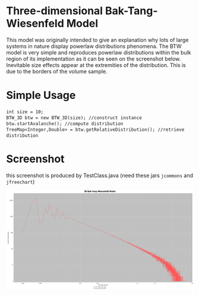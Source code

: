 # Three-dimensional Bak-Tang-Wiesenfeld Model

This model was originally intended to give an explanation why lots of large systems in nature display powerlaw distributions phenomena. The BTW model is very simple and reproduces powerlaw distributions within the bulk region of its implementation as it can be seen on the screenshot below. Inevitable size effects appear at the extremities of the distribution. This is due to the borders of the volume sample.

# Simple Usage

```
int size = 10;
BTW_3D btw = new BTW_3D(size); //construct instance
btw.startAvalanche(); //compute distribution
TreeMap<Integer,Double> = btw.getRelativeDistribution(); //retrieve distribution
```

# Screenshot
this screenshot is produced by TestClass.java (need these jars `jcommons` and `jfreechart`)

![example](https://github.com/rsterkendries/BTW-3D-model/blob/master/images/average_1000xp_on_16x16x16_grid.png)
